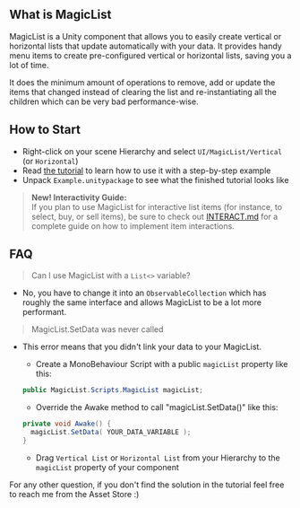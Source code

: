 ## What is MagicList
MagicList is a Unity component that allows you to easily create vertical or horizontal lists that update automatically with your data.
It provides handy menu items to create pre-configured vertical or horizontal lists, saving you a lot of time.

It does the minimum amount of operations to remove, add or update the items that changed instead of clearing the list and re-instantiating all the children which can be very bad performance-wise.

## How to Start
- Right-click on your scene Hierarchy and select `UI/MagicList/Vertical` (or `Horizontal`)
- Read [the tutorial](./TUTORIAL.md) to learn how to use it with a step-by-step example
- Unpack `Example.unitypackage` to see what the finished tutorial looks like

> **New! Interactivity Guide:**  
> If you plan to use MagicList for interactive list items (for instance, to select, buy, or sell items), be sure to check out [INTERACT.md](./INTERACT.md) for a complete guide on how to implement item interactions.

## FAQ

> Can I use MagicList with a `List<>` variable?

- No, you have to change it into an `ObservableCollection` which has roughly the same interface and allows MagicList to be a lot more performant.

> MagicList.SetData was never called
- This error means that you didn't link your data to your MagicList.
     
    - Create a MonoBehaviour Script with a public `magicList` property like this: 
    
    ```csharp
    public MagicList.Scripts.MagicList magicList;
    ```
    
    - Override the Awake method to call "magicList.SetData()" like this:
    
    ```csharp
    private void Awake() { 
      magicList.SetData( YOUR_DATA_VARIABLE ); 
    }
    ```
    
    - Drag `Vertical List` or `Horizontal List` from your Hierarchy to the `magicList` property of your component

For any other question, if you don't find the solution in the tutorial feel free to reach me from the Asset Store :)
